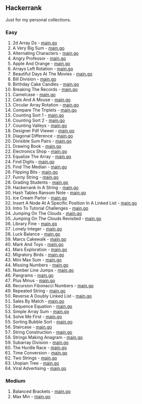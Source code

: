 ## Hackerrank

Just for my personal collections.

<!-- start dictionary -->

### Easy 
1. 2d Array Ds - [main.go](easy/2d-array-ds/main.go)
2. A Very Big Sum - [main.go](easy/a-very-big-sum/main.go)
3. Alternating Characters - [main.go](easy/alternating-characters/main.go)
4. Angry Professor - [main.go](easy/angry-professor/main.go)
5. Apple And Orange - [main.go](easy/apple-and-orange/main.go)
6. Arrays Left Rotation - [main.go](easy/arrays-left-rotation/main.go)
7. Beautiful Days At The Movies - [main.go](easy/beautiful-days-at-the-movies/main.go)
8. Bill Division - [main.go](easy/bill-division/main.go)
9. Birthday Cake Candles - [main.go](easy/birthday-cake-candles/main.go)
10. Breaking The Records - [main.go](easy/breaking-the-records/main.go)
11. Camelcase - [main.go](easy/camelcase/main.go)
12. Cats And A Mouse - [main.go](easy/cats-and-a-mouse/main.go)
13. Circular Array Rotation - [main.go](easy/circular-array-rotation/main.go)
14. Compare The Triplets - [main.go](easy/compare-the-triplets/main.go)
15. Counting Sort 1 - [main.go](easy/counting-sort-1/main.go)
16. Counting Sort 2 - [main.go](easy/counting-sort-2/main.go)
17. Counting Valleys - [main.go](easy/counting-valleys/main.go)
18. Designer Pdf Viewer - [main.go](easy/designer-pdf-viewer/main.go)
19. Diagonal Difference - [main.go](easy/diagonal-difference/main.go)
20. Divisible Sum Pairs - [main.go](easy/divisible-sum-pairs/main.go)
21. Drawing Book - [main.go](easy/drawing-book/main.go)
22. Electronics Shop - [main.go](easy/electronics-shop/main.go)
23. Equalize The Array - [main.go](easy/equalize-the-array/main.go)
24. Find Digits - [main.go](easy/find-digits/main.go)
25. Find The Median - [main.go](easy/find-the-median/main.go)
26. Flipping Bits - [main.go](easy/flipping-bits/main.go)
27. Funny String - [main.go](easy/funny-string/main.go)
28. Grading Students - [main.go](easy/grading-students/main.go)
29. Hackerrank In A String - [main.go](easy/hackerrank-in-a-string/main.go)
30. Hash Tables Ransom Note - [main.go](easy/hash-tables-ransom-note/main.go)
31. Ice Cream Parlor - [main.go](easy/ice-cream-parlor/main.go)
32. Insert A Node At A Specific Position In A Linked List - [main.go](easy/insert-a-node-at-a-specific-position-in-a-linked-list/main.go)
33. Intro To Tutorial Challenges - [main.go](easy/intro-to-tutorial-challenges/main.go)
34. Jumping On The Clouds - [main.go](easy/jumping-on-the-clouds/main.go)
35. Jumping On The Clouds Revisited - [main.go](easy/jumping-on-the-clouds-revisited/main.go)
36. Library Fine - [main.go](easy/library-fine/main.go)
37. Lonely Integer - [main.go](easy/lonely-integer/main.go)
38. Luck Balance - [main.go](easy/luck-balance/main.go)
39. Marcs Cakewalk - [main.go](easy/marcs-cakewalk/main.go)
40. Mark And Toys - [main.go](easy/mark-and-toys/main.go)
41. Mars Exploration - [main.go](easy/mars-exploration/main.go)
42. Migratory Birds - [main.go](easy/migratory-birds/main.go)
43. Mini Max Sum - [main.go](easy/mini-max-sum/main.go)
44. Missing Numbers - [main.go](easy/missing-numbers/main.go)
45. Number Line Jumps - [main.go](easy/number-line-jumps/main.go)
46. Pangrams - [main.go](easy/pangrams/main.go)
47. Plus Minus - [main.go](easy/plus-minus/main.go)
48. Recursion Fibonacci Numbers - [main.go](easy/recursion-fibonacci-numbers/main.go)
49. Repeated String - [main.go](easy/repeated-string/main.go)
50. Reverse A Doubly Linked List - [main.go](easy/reverse-a-doubly-linked-list/main.go)
51. Sales By Match - [main.go](easy/sales-by-match/main.go)
52. Sequence Equation - [main.go](easy/sequence-equation/main.go)
53. Simple Array Sum - [main.go](easy/simple-array-sum/main.go)
54. Solve Me First - [main.go](easy/solve-me-first/main.go)
55. Sorting Bubble Sort - [main.go](easy/sorting-bubble-sort/main.go)
56. Staircase - [main.go](easy/staircase/main.go)
57. String Construction - [main.go](easy/string-construction/main.go)
58. Strings Making Anagram - [main.go](easy/strings-making-anagram/main.go)
59. Subarray Division - [main.go](easy/subarray-division/main.go)
60. The Hurdle Race - [main.go](easy/the-hurdle-race/main.go)
61. Time Conversion - [main.go](easy/time-conversion/main.go)
62. Two Strings - [main.go](easy/two-strings/main.go)
63. Utopian Tree - [main.go](easy/utopian-tree/main.go)
64. Viral Advertising - [main.go](easy/viral-advertising/main.go)


### Medium 
1. Balanced Brackets - [main.go](medium/balanced-brackets/main.go)
2. Max Min - [main.go](medium/max-min/main.go)

<!-- end dictionary -->
